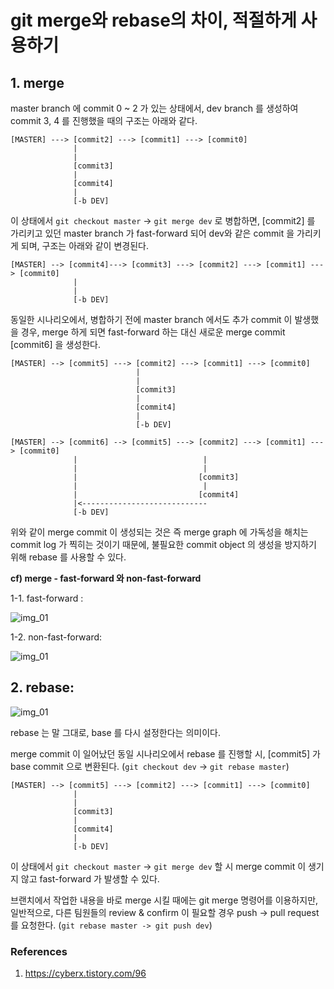 # git merge와 rebase의 차이, 적절하게 사용하기

## 1. merge

master branch 에 commit 0 ~ 2 가 있는 상태에서, dev branch 를 생성하여 commit 3, 4 를 진행했을 때의 구조는 아래와 같다.

```
[MASTER] ---> [commit2] ---> [commit1] ---> [commit0]
              |
              |
              [commit3]
              |
              [commit4]
              |
              [-b DEV]
```

이 상태에서 `git checkout master` -> `git merge dev` 로 병합하면,
[commit2] 를 가리키고 있던 master branch 가 fast-forward 되어 dev와 같은 commit 을 가리키게 되며, 구조는 아래와 같이 변경된다.

```
[MASTER] --> [commit4]---> [commit3] ---> [commit2] ---> [commit1] ---> [commit0]
              |
              |
              [-b DEV]

```

동일한 시나리오에서, 병합하기 전에 master branch 에서도 추가 commit 이 발생했을 경우,
merge 하게 되면 fast-forward 하는 대신 새로운 merge commit [commit6] 을 생성한다.

```
[MASTER] --> [commit5] ---> [commit2] ---> [commit1] ---> [commit0]
                            |
                            |
                            [commit3]
                            |
                            [commit4]
                            |
                            [-b DEV]
```

```
[MASTER] --> [commit6] --> [commit5] ---> [commit2] ---> [commit1] ---> [commit0]
              |                            |
              |                            |
              |                           [commit3]
              |                            |
              |                           [commit4]
              |<----------------------------
              [-b DEV]
```

위와 같이 merge commit 이 생성되는 것은 즉 merge graph 에 가독성을 해치는 commit log 가 찍히는 것이기 때문에, 불필요한 commit object 의 생성을 방지하기 위해 rebase 를 사용할 수 있다.

**cf) merge - fast-forward 와 non-fast-forward**

1-1. fast-forward :

![img_01](../z.images/git_ff.JPG)

1-2. non-fast-forward:

![img_01](../z.images/git_nff.JPG)

## 2. rebase:

![img_01](../z.images/git_rebase.JPG)

rebase 는 말 그대로, base 를 다시 설정한다는 의미이다.

merge commit 이 일어났던 동일 시나리오에서 rebase 를 진행할 시, [commit5] 가 base commit 으로 변환된다. (`git checkout dev` -> `git rebase master`)

```
[MASTER] --> [commit5] ---> [commit2] ---> [commit1] ---> [commit0]
              |
              |
              [commit3]
              |
              [commit4]
              |
              [-b DEV]
```

이 상태에서 `git checkout master` -> `git merge dev` 할 시 merge commit 이 생기지 않고 fast-forward 가 발생할 수 있다.

브랜치에서 작업한 내용을 바로 merge 시킬 때에는 git merge 명령어를 이용하지만,
일반적으로, 다른 팀원들의 review & confirm 이 필요할 경우 push -> pull request 를 요청한다. (`git rebase master -> git push dev`)

### References

1. https://cyberx.tistory.com/96
